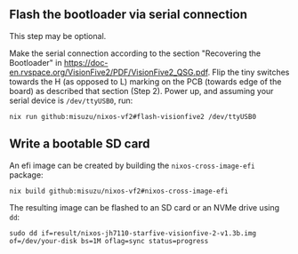 ## Flash the bootloader via serial connection

This step may be optional.

Make the serial connection according to the section "Recovering the Bootloader" in <https://doc-en.rvspace.org/VisionFive2/PDF/VisionFive2_QSG.pdf>.
Flip the tiny switches towards the H (as opposed to L) marking on the PCB (towards edge of the board) as described that section (Step 2).
Power up, and assuming your serial device is `/dev/ttyUSB0`, run:

```shellSession
nix run github:misuzu/nixos-vf2#flash-visionfive2 /dev/ttyUSB0
```

## Write a bootable SD card

An efi image can be created by building the `nixos-cross-image-efi` package:
```shell
nix build github:misuzu/nixos-vf2#nixos-cross-image-efi
```
The resulting image can be flashed to an SD card or an NVMe drive using `dd`:
```shell
sudo dd if=result/nixos-jh7110-starfive-visionfive-2-v1.3b.img of=/dev/your-disk bs=1M oflag=sync status=progress
```
